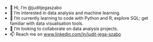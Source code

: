 - 👋 Hi, I’m @juditjegaszabo
- 👀 I’m interested in data analysis and machine learning.
- 🌱 I’m currently learning to code with Python and R; explore SQL; get familiar with data visualisation tools.
- 💞️ I’m looking to collaborate on data analysis projects.
- 📫 Reach me on www.linkedin.com/in/judit-jega-szabo

<!---
juditjegaszabo/juditjegaszabo is a ✨ special ✨ repository because its `README.md` (this file) appears on your GitHub profile.
You can click the Preview link to take a look at your changes.
--->
